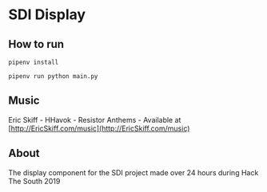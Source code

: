 # SDI Display

## How to run

`pipenv install`

`pipenv run python main.py`

## Music

Eric Skiff - HHavok - Resistor Anthems - Available at [http://EricSkiff.com/music](http://EricSkiff.com/music)

## About
The display component for the SDI project made over 24 hours during Hack The South 2019
